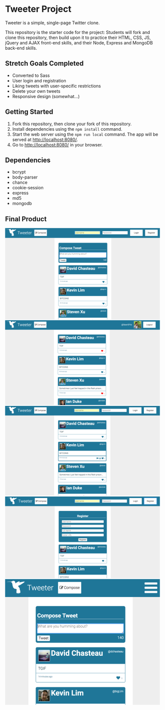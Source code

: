 # Tweeter Project

Tweeter is a simple, single-page Twitter clone.

This repository is the starter code for the project: Students will fork and clone this repository, then build upon it to practice their HTML, CSS, JS, jQuery and AJAX front-end skills, and their Node, Express and MongoDB back-end skills.

## Stretch Goals Completed
* Converted to Sass
* User login and registration
* Liking tweets with user-specific restrictions
* Delete your own tweets
* Responsive design (somewhat...)


## Getting Started

1. Fork this repository, then clone your fork of this repository.
2. Install dependencies using the `npm install` command.
3. Start the web server using the `npm run local` command. The app will be served at <http://localhost:8080/>.
4. Go to <http://localhost:8080/> in your browser.

## Dependencies
* bcrypt
* body-parser
* chance
* cookie-session
* express
* md5
* mongodb


## Final Product
![compose full](https://github.com/SeanSFitz/tweetr/blob/master/screenshots/Compose%20Full%20Screen.png "Compose Full Screen")
![logged in](https://github.com/SeanSFitz/tweetr/blob/master/screenshots/Logged%20In%20Full%20Screen.png "Logged In Full Screen")
![logged out](https://github.com/SeanSFitz/tweetr/blob/master/screenshots/Logged%20Out%20Full%20Screen.png "Logged Out Full Screen")
![registration](https://github.com/SeanSFitz/tweetr/blob/master/screenshots/Register%20Full%20Screen.png "Registration")
![small screen](https://github.com/SeanSFitz/tweetr/blob/master/screenshots/Small%20Screen%20Compose.png "Small Screen")